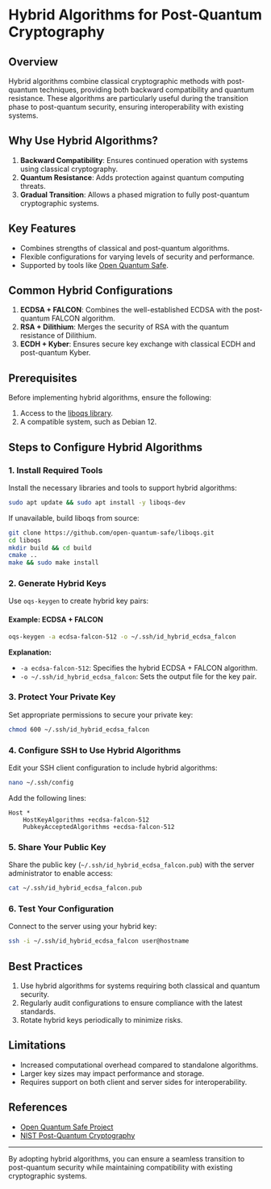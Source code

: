 # Hybrid Algorithms for Post-Quantum Cryptography

## Overview
Hybrid algorithms combine classical cryptographic methods with post-quantum techniques, providing both backward compatibility and quantum resistance. These algorithms are particularly useful during the transition phase to post-quantum security, ensuring interoperability with existing systems.

## Why Use Hybrid Algorithms?
1. **Backward Compatibility**: Ensures continued operation with systems using classical cryptography.
2. **Quantum Resistance**: Adds protection against quantum computing threats.
3. **Gradual Transition**: Allows a phased migration to fully post-quantum cryptographic systems.

## Key Features
- Combines strengths of classical and post-quantum algorithms.
- Flexible configurations for varying levels of security and performance.
- Supported by tools like [Open Quantum Safe](https://openquantumsafe.org/).

## Common Hybrid Configurations
1. **ECDSA + FALCON**: Combines the well-established ECDSA with the post-quantum FALCON algorithm.
2. **RSA + Dilithium**: Merges the security of RSA with the quantum resistance of Dilithium.
3. **ECDH + Kyber**: Ensures secure key exchange with classical ECDH and post-quantum Kyber.

## Prerequisites
Before implementing hybrid algorithms, ensure the following:
1. Access to the [liboqs library](https://github.com/open-quantum-safe/liboqs).
2. A compatible system, such as Debian 12.

## Steps to Configure Hybrid Algorithms

### 1. Install Required Tools
Install the necessary libraries and tools to support hybrid algorithms:
```bash
sudo apt update && sudo apt install -y liboqs-dev
```
If unavailable, build liboqs from source:
```bash
git clone https://github.com/open-quantum-safe/liboqs.git
cd liboqs
mkdir build && cd build
cmake ..
make && sudo make install
```

### 2. Generate Hybrid Keys
Use `oqs-keygen` to create hybrid key pairs:

#### Example: ECDSA + FALCON
```bash
oqs-keygen -a ecdsa-falcon-512 -o ~/.ssh/id_hybrid_ecdsa_falcon
```
**Explanation:**
- `-a ecdsa-falcon-512`: Specifies the hybrid ECDSA + FALCON algorithm.
- `-o ~/.ssh/id_hybrid_ecdsa_falcon`: Sets the output file for the key pair.

### 3. Protect Your Private Key
Set appropriate permissions to secure your private key:
```bash
chmod 600 ~/.ssh/id_hybrid_ecdsa_falcon
```

### 4. Configure SSH to Use Hybrid Algorithms
Edit your SSH client configuration to include hybrid algorithms:
```bash
nano ~/.ssh/config
```
Add the following lines:
```plaintext
Host *
    HostKeyAlgorithms +ecdsa-falcon-512
    PubkeyAcceptedAlgorithms +ecdsa-falcon-512
```

### 5. Share Your Public Key
Share the public key (`~/.ssh/id_hybrid_ecdsa_falcon.pub`) with the server administrator to enable access:
```bash
cat ~/.ssh/id_hybrid_ecdsa_falcon.pub
```

### 6. Test Your Configuration
Connect to the server using your hybrid key:
```bash
ssh -i ~/.ssh/id_hybrid_ecdsa_falcon user@hostname
```

## Best Practices
1. Use hybrid algorithms for systems requiring both classical and quantum security.
2. Regularly audit configurations to ensure compliance with the latest standards.
3. Rotate hybrid keys periodically to minimize risks.

## Limitations
- Increased computational overhead compared to standalone algorithms.
- Larger key sizes may impact performance and storage.
- Requires support on both client and server sides for interoperability.

## References
- [Open Quantum Safe Project](https://openquantumsafe.org/)
- [NIST Post-Quantum Cryptography](https://csrc.nist.gov/Projects/Post-Quantum-Cryptography)

---

By adopting hybrid algorithms, you can ensure a seamless transition to post-quantum security while maintaining compatibility with existing cryptographic systems.